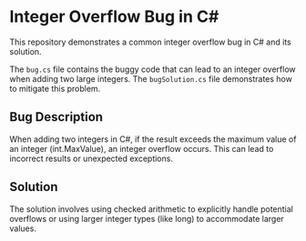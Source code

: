 # Integer Overflow Bug in C#
This repository demonstrates a common integer overflow bug in C# and its solution.

The `bug.cs` file contains the buggy code that can lead to an integer overflow when adding two large integers. The `bugSolution.cs` file demonstrates how to mitigate this problem.

## Bug Description
When adding two integers in C#, if the result exceeds the maximum value of an integer (int.MaxValue), an integer overflow occurs.  This can lead to incorrect results or unexpected exceptions. 

## Solution
The solution involves using checked arithmetic to explicitly handle potential overflows or using larger integer types (like long) to accommodate larger values.